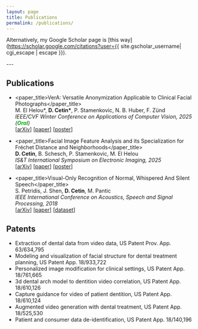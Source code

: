 ```yaml
---
layout: page
title: Publications
permalink: /publications/
---
```

Alternatively, my Google Scholar page is [this way](https://scholar.google.com/citations?user={{ site.gscholar_username| cgi_escape | escape }}).

---&nbsp;

<style> paper_title { color: #2a7ae2; font-weight: bold; } </style>
<style> award { color:rgb(8, 175, 14); font-weight: bold; } </style>

## Publications

* <paper_title>VerA: Versatile Anonymization Applicable to Clinical Facial Photographs</paper_title>   
M. El Helou\*, **D. Cetin\***, P. Stamenkovic, N. B. Huber, F. Zünd  
_IEEE/CVF Winter Conference on Applications of Computer Vision, 2025 (<award>Oral</award>)_  
 \[[arXiv](https://arxiv.org/abs/2312.02124)\] \[[paper](https://openaccess.thecvf.com/content/WACV2025/html/Helou_VerA_Versatile_Anonymization_Applicable_to_Clinical_Facial_Photographs_WACV_2025_paper.html)\]   \[[poster](/docs/wacv_2025_poster.pdf)\]  

* <paper_title>Facial Image Feature Analysis and its Specialization for Fréchet Distance and Neighborhoods</paper_title>  
**D. Cetin**, B. Schesch, P. Stamenkovic, M. El Helou  
_IS&T International Symposium on Electronic Imaging, 2025_  
\[[arXiv](https://arxiv.org/abs/2406.18430)\] \[[paper](https://library.imaging.org/ei/articles/37/10/IPAS-237)\]  \[[poster](/docs/ei_2025_poster.pdf)\]  

* <paper_title>Visual-Only Recognition of Normal, Whispered And Silent Speech</paper_title>  
S. Petridis, J. Shen, **D. Cetin**, M. Pantic  
_IEEE International Conference on Acoustics, Speech and Signal Processing, 2018_  
\[[arXiv](https://arxiv.org/abs/1802.06399)\] \[[paper](https://ieeexplore.ieee.org/document/8461596)\] \[[dataset](https://ibug-avs.eu/)\]  

<!-- * **[DTSS '18]** **AlgoTrade: A web-based algorithmic trading and backtesting framework**  
**D. Cetin**, B. Aydemir, E. Aldemir, U. Akunal, C. Seylan and S. Temizer  
_International Conference & Exhibition on Digital Transformation & Smart Systems, October 2018_ -->

## Patents

* Extraction of dental data from video data, US Patent Prov. App. 63/634,795
* Modeling and visualization of facial structure for dental treatment planning, US Patent App. 18/933,722
* Personalized image modification for clinical settings, US Patent App. 18/761,665
* 3d dental arch model to dentition video correlation, US Patent App. 18/610,126
* Capture guidance for video of patient dentition, US Patent App. 18/610,124
* Augmented video generation with dental treatment, US Patent App. 18/525,530
* Patient and consumer data de-identification, US Patent App. 18/140,196

